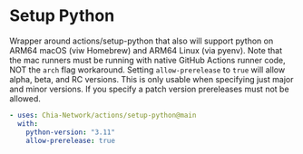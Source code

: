 # Setup Python

Wrapper around actions/setup-python that also will support python on ARM64 macOS (viw Homebrew) and ARM64 Linux (via pyenv).
Note that the mac runners must be running with native GitHub Actions runner code, NOT the `arch` flag workaround.
Setting `allow-prerelease` to `true` will allow alpha, beta, and RC versions.
This is only usable when specifying just major and minor versions.
If you specify a patch version prereleases must not be allowed.

```yaml
- uses: Chia-Network/actions/setup-python@main
  with:
    python-version: "3.11"
    allow-prerelease: true
```
